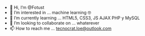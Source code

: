 - 👋 Hi, I’m @Fotust
- 👀 I’m interested in ... machine learning 🤓
- 🌱 I’m currently learning ... HTML5, CSS3, JS AJAX PHP y MySQL
- 💞️ I’m looking to collaborate on ... whaterever 
- 📫 How to reach me ... tecnocrat.loe@outlook.com
<!---
Fotust/Fotust is a ✨ special ✨ repository because its `README.md` (this file) appears on your GitHub profile.
You can click the Preview link to take a look at your changes.
--->
